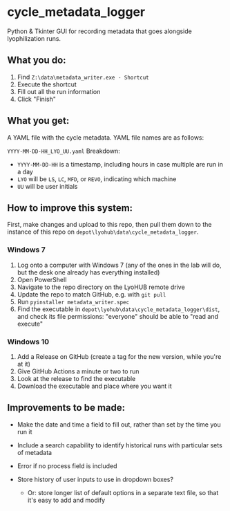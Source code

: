 # cycle_metadata_logger
Python & Tkinter GUI for recording metadata that goes alongside lyophilization runs.

## What you do:

1. Find `Z:\data\metadata_writer.exe - Shortcut`
1. Execute the shortcut
1. Fill out all the run information
1. Click "Finish"

## What you get:

A YAML file with the cycle metadata.
YAML file names are as follows:

`YYYY-MM-DD-HH_LYO_UU.yaml`
Breakdown:
- `YYYY-MM-DD-HH` is a timestamp, including hours in case multiple are run in a day
- `LYO` will be `LS`, `LC`, `MFD`, or `REVO`, indicating which machine
- `UU` will be user initials

## How to improve this system:

First, make changes and upload to this repo, then pull them down to the instance of this repo on `depot\lyohub\data\cycle_metadata_logger`.

### Windows 7
1. Log onto a computer with Windows 7 (any of the ones in the lab will do, but the desk one already has everything installed)
1. Open PowerShell
1. Navigate to the repo directory on the LyoHUB remote drive
1. Update the repo to match GitHub, e.g. with `git pull`
1. Run `pyinstaller metadata_writer.spec`
1. Find the executable in `depot\lyohub\data\cycle_metadata_logger\dist`, and check its file permissions: "everyone" should be able to "read and execute"

### Windows 10
1. Add a Release on GitHub (create a tag for the new version, while you're at it)
1. Give GitHub Actions a minute or two to run
1. Look at the release to find the executable
1. Download the executable and place where you want it


## Improvements to be made:

- Make the date and time a field to fill out, rather than set by the time you run it

- Include a search capability to identify historical runs with particular sets of metadata

- Error if no process field is included

- Store history of user inputs to use in dropdown boxes?
    - Or: store longer list of default options in a separate text file, so that it's easy to add and modify